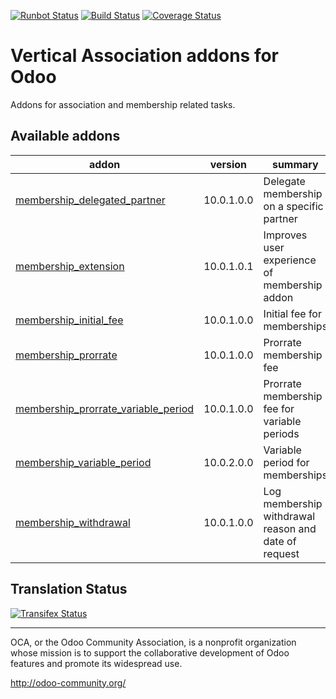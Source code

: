 [![Runbot Status](https://runbot.odoo-community.org/runbot/badge/flat/208/10.0.svg)](https://runbot.odoo-community.org/runbot/repo/github-com-oca-vertical-association-208)
[![Build Status](https://travis-ci.org/OCA/vertical-association.svg?branch=10.0)](https://travis-ci.org/OCA/vertical-association)
[![Coverage Status](https://coveralls.io/repos/OCA/vertical-association/badge.svg?branch=10.0)](https://coveralls.io/r/OCA/vertical-association?branch=10.0)

# Vertical Association addons for Odoo 

Addons for association and membership related tasks.

[//]: # (addons)

Available addons
----------------
addon | version | summary
--- | --- | ---
[membership_delegated_partner](membership_delegated_partner/) | 10.0.1.0.0 | Delegate membership on a specific partner
[membership_extension](membership_extension/) | 10.0.1.0.1 | Improves user experience of membership addon
[membership_initial_fee](membership_initial_fee/) | 10.0.1.0.0 | Initial fee for memberships
[membership_prorrate](membership_prorrate/) | 10.0.1.0.0 | Prorrate membership fee
[membership_prorrate_variable_period](membership_prorrate_variable_period/) | 10.0.1.0.0 | Prorrate membership fee for variable periods
[membership_variable_period](membership_variable_period/) | 10.0.2.0.0 | Variable period for memberships
[membership_withdrawal](membership_withdrawal/) | 10.0.1.0.0 | Log membership withdrawal reason and date of request

[//]: # (end addons)

Translation Status
------------------
[![Transifex Status](https://www.transifex.com/projects/p/OCA-vertical-association-10-0/chart/image_png)](https://www.transifex.com/projects/p/OCA-vertical-association-10-0)

----

OCA, or the Odoo Community Association, is a nonprofit organization whose
mission is to support the collaborative development of Odoo features and
promote its widespread use.

http://odoo-community.org/
